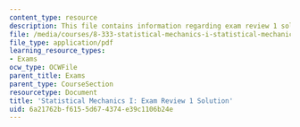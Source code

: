 ```yaml
---
content_type: resource
description: This file contains information regarding exam review 1 solution.
file: /media/courses/8-333-statistical-mechanics-i-statistical-mechanics-of-particles-fall-2013/6a21762bf6155d674374e39c1106b24e_MIT8_333F13_ExamReview1Sol.pdf
file_type: application/pdf
learning_resource_types:
- Exams
ocw_type: OCWFile
parent_title: Exams
parent_type: CourseSection
resourcetype: Document
title: 'Statistical Mechanics I: Exam Review 1 Solution'
uid: 6a21762b-f615-5d67-4374-e39c1106b24e
---
```

